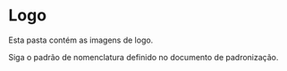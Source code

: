# Logo

Esta pasta contém as imagens de logo.

Siga o padrão de nomenclatura definido no documento de padronização.